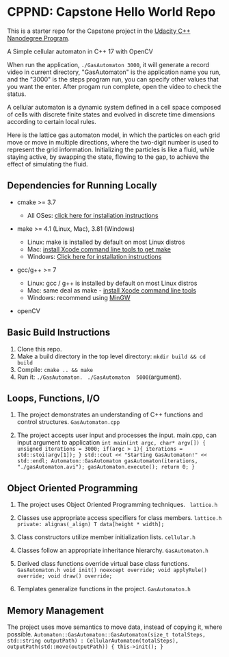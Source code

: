 # CPPND: Capstone Hello World Repo

This is a starter repo for the Capstone project in the [Udacity C++ Nanodegree Program](https://www.udacity.com/course/c-plus-plus-nanodegree--nd213).

A Simple cellular automaton in C++ 17 with OpenCV

When run the application, `./GasAutomaton 3000`, it will generate a record video in current directory, "GasAutomaton" is the application name you run, and the "3000" is the steps program
run, you can specify other values that you want the enter. After progam run complete, open the video to check the status.

A cellular automaton is a dynamic system defined in a cell space composed of cells with discrete finite states and evolved in discrete time dimensions according to certain local rules.

Here is the lattice gas automaton model, in which the particles on each grid move or move in multiple directions, where the two-digit number is used to represent the grid information. Initializing the particles is like a fluid, while staying active, by swapping the state, flowing to the gap, to achieve the effect of simulating the fluid.

## Dependencies for Running Locally
* cmake >= 3.7
  * All OSes: [click here for installation instructions](https://cmake.org/install/)
* make >= 4.1 (Linux, Mac), 3.81 (Windows)
  * Linux: make is installed by default on most Linux distros
  * Mac: [install Xcode command line tools to get make](https://developer.apple.com/xcode/features/)
  * Windows: [Click here for installation instructions](http://gnuwin32.sourceforge.net/packages/make.htm)
* gcc/g++ >= 7
  * Linux: gcc / g++ is installed by default on most Linux distros
  * Mac: same deal as make - [install Xcode command line tools](https://developer.apple.com/xcode/features/)
  * Windows: recommend using [MinGW](http://www.mingw.org/)
  
* openCV 

## Basic Build Instructions

1. Clone this repo.
2. Make a build directory in the top level directory: `mkdir build && cd build`
3. Compile: `cmake .. && make`
4. Run it: `./GasAutomaton. `  `./GasAutomaton  5000`(argument).

## Loops, Functions, I/O

1. The project demonstrates an understanding of C++ functions and control structures.
`GasAutomaton.cpp`

2. The project accepts user input and processes the input.
    main.cpp, can input argument to application
    `int main(int argc, char* argv[]) {
        unsigned iterations = 3000;
        if(argc > 1){
            iterations = std::stoi(argv[1]);
        }
        std::cout << "Starting GasAutomaton!" << std::endl;
        Automaton::GasAutomaton gasAutomaton(iterations, "./gasAutomaton.avi");
        gasAutomaton.execute();
        return 0;
    }`
## Object Oriented Programming

1. The project uses Object Oriented Programming techniques.
   ` lattice.h`

2. Classes use appropriate access specifiers for class members.
`lattice.h  
private:
alignas(_align) T data[height * width];`

3. Class constructors utilize member initialization lists.
`cellular.h`

4. Classes follow an appropriate inheritance hierarchy.
`GasAutomaton.h`


5. Derived class functions override virtual base class functions.
`GasAutomaton.h
void init() noexcept override;
void applyRule() override;
void draw() override;`

6. Templates generalize functions in the project.
`GasAutomaton.h`

## Memory Management

The project uses move semantics to move data, instead of copying it, where possible.
`Automaton::GasAutomaton::GasAutomaton(size_t totalSteps, std::string outputPath) :
    CellularAutomaton(totalSteps), outputPath(std::move(outputPath)) {
    this->init();
}`
